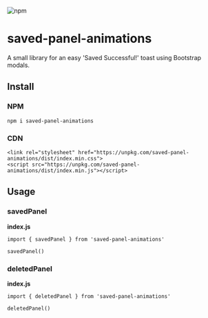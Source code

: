 ![npm](https://img.shields.io/npm/v/saved-panel-animations)

# saved-panel-animations
A small library for an easy 'Saved Successful!' toast using Bootstrap modals.

## Install
### NPM
`npm i saved-panel-animations`
### CDN

```
<link rel="stylesheet" href="https://unpkg.com/saved-panel-animations/dist/index.min.css">
<script src="https://unpkg.com/saved-panel-animations/dist/index.min.js"></script>
```

## Usage
### savedPanel
**index.js**
```
import { savedPanel } from 'saved-panel-animations'

savedPanel()
```
### deletedPanel
**index.js**
```
import { deletedPanel } from 'saved-panel-animations'

deletedPanel()